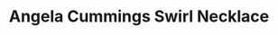 ---
title: Angela Cummings Swirl Necklace
description: |
  This dazzling, intricate necklace features organic swells and swirls of Diamonds punctuated by 10 silvery South Sea Pearl pendants.
specs: |
  12.7 - 12.0mm South Sea Cultured Pearls with 55.87 carats of White Diamonds, set in Platinum and 18K White Gold.
images:
  - image_path: /uploads/angela-cummings-for-assael-swirl-necklace.png
_category:
order: 5
tags:
  - necklaces
---